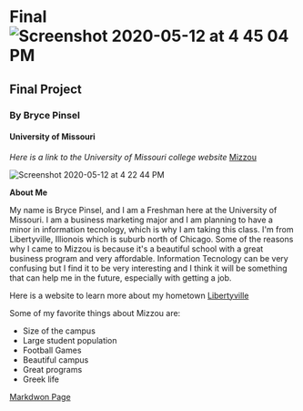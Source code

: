 # Final ![Screenshot 2020-05-12 at 4 45 04 PM](https://user-images.githubusercontent.com/64927165/81748775-05a26c00-9470-11ea-9bc1-18aed9fafc13.png)
## Final Project
### By Bryce Pinsel
#### University of Missouri
*Here is a link to the University of Missouri college website*
[Mizzou](https://missouri.edu/)

![Screenshot 2020-05-12 at 4 22 44 PM](https://user-images.githubusercontent.com/64927165/81746948-e524e280-946c-11ea-8459-375f1ab99ac6.png)


**About Me**

<p>My name is Bryce Pinsel, and I am a Freshman here at the University of Missouri. I am a business marketing major and I am planning to have a minor in information tecnology, which is why I am taking this class. I'm from Libertyville, Illionois which is suburb north of Chicago. Some of the reasons why I came to Mizzou is because it's a beautiful school with a great business program and very affordable. Information Tecnology can be very confusing but I find it to be very interesting and I think it will be something that can help me in the future, especially with getting a job.</p>

Here is a website to learn more about my hometown
[Libertyville](https://www.libertyville.com/)

Some of my favorite things about Mizzou are:

* Size of the campus
* Large student population
* Football Games
* Beautiful campus
* Great programs
* Greek life

 <html>
      <head>
      </head>
    </html>


[Markdwon Page](https://github.com/brycepinsel/Final/edit/master/README.md)
